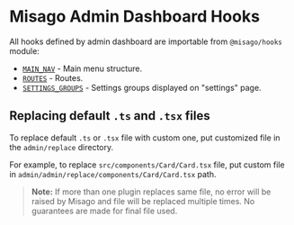 Misago Admin Dashboard Hooks
============================

All hooks defined by admin dashboard are importable from `@misago/hooks` module:

- [`MAIN_NAV`](main-nav.md) - Main menu structure.
- [`ROUTES`](routes.md) - Routes.
- [`SETTINGS_GROUPS`](settings-groups.md) - Settings groups displayed on "settings" page.


Replacing default `.ts` and `.tsx` files
----------------------------------------

To replace default `.ts` or `.tsx` file with custom one, put customized file in the `admin/replace` directory.

For example, to replace `src/components/Card/Card.tsx` file, put custom file in `admin/admin/replace/components/Card/Card.tsx` path.

> **Note:** If more than one plugin replaces same file, no error will be raised by Misago and file will be replaced multiple times. No guarantees are made for final file used.
